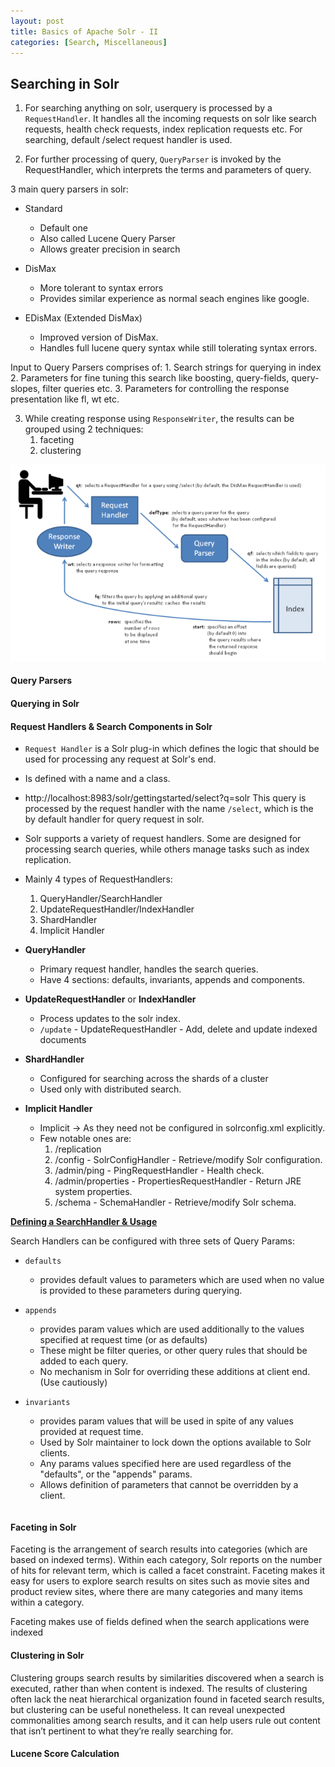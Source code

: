 ```yaml
---
layout: post
title: Basics of Apache Solr - II
categories: [Search, Miscellaneous]
---
```


## Searching in Solr

1. For searching anything on solr, userquery is processed by a `RequestHandler`. It handles all the incoming requests on solr like search requests, health check requests, index replication requests etc. For searching, default /select request handler is used.

2. For further processing of query, `QueryParser` is invoked by the RequestHandler, which interprets the terms and parameters of query.

  3 main query parsers in solr:
  - Standard
    - Default one
    - Also called Lucene Query Parser
    - Allows greater precision in search

  - DisMax
    - More tolerant to syntax errors
    - Provides similar experience as normal seach engines like google.

  - EDisMax (Extended DisMax)
    - Improved version of DisMax.
    - Handles full lucene query syntax while still tolerating syntax errors.

  Input to Query Parsers comprises of:
    1. Search strings for querying in index
    2. Parameters for fine tuning this search like boosting, query-fields, query-slopes, filter queries etc.
    3. Parameters for controlling the response presentation like fl, wt etc.


3. While creating response using `ResponseWriter`, the results can be grouped using 2 techniques:
    1. faceting
    2. clustering


![search-overview](../assets/images/SOLR-7.png)


#### Query Parsers

#### Querying in Solr

#### Request Handlers & Search Components in Solr

  - `Request Handler` is a Solr plug-in which defines the logic that should be used for processing any request at Solr's end.

  - Is defined with a name and a class.

  - http://localhost:8983/solr/gettingstarted/select?q=solr
  This query is processed by the request handler with the name `/select`, which is the by default handler for query request in solr.

  - Solr supports a variety of request handlers. Some are designed for processing search queries, while others manage tasks such as index replication.

  - Mainly 4 types of RequestHandlers:
    1. QueryHandler/SearchHandler
    2. UpdateRequestHandler/IndexHandler
    3. ShardHandler
    4. Implicit Handler


  - **QueryHandler**
    - Primary request handler, handles the search queries.
    - Have 4 sections: defaults, invariants, appends and components.


  - **UpdateRequestHandler** or **IndexHandler**
    - Process updates to the solr index.
    - `/update` - UpdateRequestHandler - Add, delete and update indexed documents


  - **ShardHandler**
    - Configured for searching across the shards of a cluster
    - Used only with distributed search.


  - **Implicit Handler**
    - Implicit -> As they need not be configured in solrconfig.xml explicitly.
    - Few notable ones are:
        1. /replication
        2. /config - SolrConfigHandler - Retrieve/modify Solr configuration.
        3. /admin/ping - PingRequestHandler - Health check.
        4. /admin/properties - PropertiesRequestHandler - Return JRE system properties.
        5. /schema - SchemaHandler - Retrieve/modify Solr schema.


<ins>**Defining a SearchHandler & Usage**</ins>

Search Handlers can be configured with three sets of Query Params:

- `defaults`
  - provides default values to parameters which are used when no value is provided to these parameters during querying.


- `appends`
  - provides param values which are used additionally to the values specified at request time (or as defaults)
  - These might be filter queries, or other query rules that should be added to each query.
  - No mechanism in Solr for overriding these additions at client end. (Use cautiously)


- `invariants`
  - provides param values that will be used in spite of any values provided at request time.
  - Used by Solr maintainer to lock down the options available to Solr clients.
  - Any params values specified here are used regardless of the "defaults", or the "appends" params.
  - Allows definition of parameters that cannot be overridden by a client.

```bash


```



#### Faceting in Solr

Faceting is the arrangement of search results into categories (which are based on indexed terms). Within each category, Solr reports on the number of hits for relevant term, which is called a facet constraint. Faceting makes it easy for users to explore search results on sites such as movie sites and product review sites, where there are many categories and many items within a category.

Faceting makes use of fields defined when the search applications were indexed

#### Clustering in Solr

Clustering groups search results by similarities discovered when a search is executed, rather than when content is indexed. The results of clustering often lack the neat hierarchical organization found in faceted search results, but clustering can be useful nonetheless. It can reveal unexpected commonalities among search results, and it can help users rule out content that isn’t pertinent to what they’re really searching for.

#### Lucene Score Calculation
